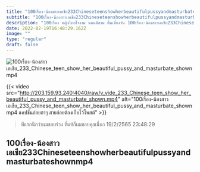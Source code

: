 ```yaml
---
title: "100เรื่อง-น้องสาวเอเชีย233Chineseteenshowherbeautifulpussyandmasturbateshownmp4"
subtitle: "100เรื่อง-น้องสาวเอเชีย233Chineseteenshowherbeautifulpussyandmasturbateshownmp4 ถึงหน้าจะไม่หวาน แต่น้ำตาลในเลือดสูง"
description: "100เรื่อง หญิงไทยใจงาม นอนตีสาม ตื่นเที่ยงวัน 100เรื่อง-น้องสาวเอเชีย233Chineseteenshowherbeautifulpussyandmasturbateshownmp4 19/2/2565 23:48:29"
date: 2022-02-19T16:48:29.162Z
image: ""
type: "regular"
draft: false
---
```


![100เรื่อง-น้องสาวเอเชีย_233_Chinese_teen_show_her_beautiful_pussy_and_masturbate_shownmp4](http://203.159.93.240:4040/raw/v_vide_233_Chinese_teen_show_her_beautiful_pussy_and_masturbate_shown.jpg)

{{< video src="http://203.159.93.240:4040/raw/v_vide_233_Chinese_teen_show_her_beautiful_pussy_and_masturbate_shown.mp4" alt="100เรื่อง-น้องสาวเอเชีย_233_Chinese_teen_show_her_beautiful_pussy_and_masturbate_shownmp4 แคปชั่นอ่อยฮาๆ สายอ่อยต้องเก็บไว้โพสต์" >}}


> ทีแรกนึกว่าผมชอบร่วง ที่แท้ก็ผมชอบคุณนี่นา 19/2/2565 23:48:29

## 100เรื่อง-น้องสาวเอเชีย233Chineseteenshowherbeautifulpussyandmasturbateshownmp4

